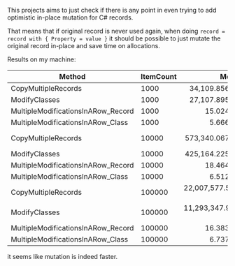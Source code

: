 ﻿This projects aims to just check if there is any point in even trying to add optimistic in-place mutation for C# records.

That means that if original record is never used again, when doing `record = record with { Property = value }` it should be possible to just mutate the original record in-place and save time on allocations.

Results on my machine:


|                             Method | ItemCount |              Mean |             Error |            StdDev |      Gen0 |      Gen1 |     Gen2 |  Allocated |
|----------------------------------- |---------- |------------------:|------------------:|------------------:|----------:|----------:|---------:|-----------:|
|                CopyMultipleRecords |      1000 |     34,109.856 ns |       484.5953 ns |       453.2907 ns |   49.6216 |         - |        - |   103936 B |
|                      ModifyClasses |      1000 |     27,107.895 ns |       352.9886 ns |       330.1857 ns |   34.1797 |         - |        - |    71936 B |
| MultipleModificationsInARow_Record |      1000 |         15.024 ns |         0.3296 ns |         0.3664 ns |    0.0459 |         - |        - |       96 B |
|  MultipleModificationsInARow_Class |      1000 |          5.666 ns |         0.1113 ns |         0.1041 ns |    0.0153 |         - |        - |       32 B |
|                CopyMultipleRecords |     10000 |    573,340.067 ns |     7,791.3767 ns |     6,906.8525 ns |  211.9141 |  143.5547 |        - |  1039936 B |
|                      ModifyClasses |     10000 |    425,164.225 ns |     8,271.3656 ns |    19,817.6636 ns |  158.2031 |   90.8203 |        - |   719936 B |
| MultipleModificationsInARow_Record |     10000 |         18.464 ns |         0.3847 ns |         0.4430 ns |    0.0459 |         - |        - |       96 B |
|  MultipleModificationsInARow_Class |     10000 |          6.512 ns |         0.1558 ns |         0.1913 ns |    0.0153 |         - |        - |       32 B |
|                CopyMultipleRecords |    100000 | 22,007,577.557 ns | 1,118,663.1573 ns | 3,280,845.3923 ns | 1531.2500 | 1031.2500 | 500.0000 | 10400119 B |
|                      ModifyClasses |    100000 | 11,293,347.922 ns |   680,531.0006 ns | 2,006,561.0095 ns | 1125.0000 |  750.0000 | 328.1250 |  7200058 B |
| MultipleModificationsInARow_Record |    100000 |         16.383 ns |         0.4765 ns |         1.3284 ns |    0.0459 |         - |        - |       96 B |
|  MultipleModificationsInARow_Class |    100000 |          6.737 ns |         0.2017 ns |         0.5852 ns |    0.0153 |         - |        - |       32 B |


it seems like mutation is indeed faster.

